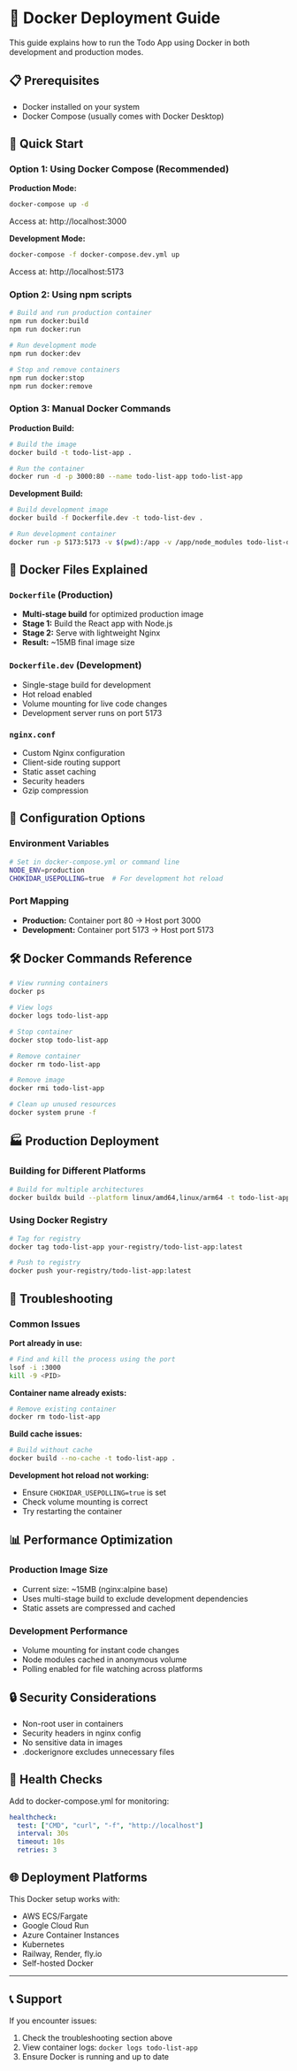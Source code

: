 # 🐳 Docker Deployment Guide

This guide explains how to run the Todo App using Docker in both development and production modes.

## 📋 Prerequisites

- Docker installed on your system
- Docker Compose (usually comes with Docker Desktop)

## 🚀 Quick Start

### Option 1: Using Docker Compose (Recommended)

**Production Mode:**
```bash
docker-compose up -d
```
Access at: http://localhost:3000

**Development Mode:**
```bash
docker-compose -f docker-compose.dev.yml up
```
Access at: http://localhost:5173

### Option 2: Using npm scripts

```bash
# Build and run production container
npm run docker:build
npm run docker:run

# Run development mode
npm run docker:dev

# Stop and remove containers
npm run docker:stop
npm run docker:remove
```

### Option 3: Manual Docker Commands

**Production Build:**
```bash
# Build the image
docker build -t todo-list-app .

# Run the container
docker run -d -p 3000:80 --name todo-list-app todo-list-app
```

**Development Build:**
```bash
# Build development image
docker build -f Dockerfile.dev -t todo-list-dev .

# Run development container
docker run -p 5173:5173 -v $(pwd):/app -v /app/node_modules todo-list-dev
```

## 📁 Docker Files Explained

### `Dockerfile` (Production)
- **Multi-stage build** for optimized production image
- **Stage 1:** Build the React app with Node.js
- **Stage 2:** Serve with lightweight Nginx
- **Result:** ~15MB final image size

### `Dockerfile.dev` (Development)
- Single-stage build for development
- Hot reload enabled
- Volume mounting for live code changes
- Development server runs on port 5173

### `nginx.conf`
- Custom Nginx configuration
- Client-side routing support
- Static asset caching
- Security headers
- Gzip compression

## 🔧 Configuration Options

### Environment Variables
```bash
# Set in docker-compose.yml or command line
NODE_ENV=production
CHOKIDAR_USEPOLLING=true  # For development hot reload
```

### Port Mapping
- **Production:** Container port 80 → Host port 3000
- **Development:** Container port 5173 → Host port 5173

## 🛠️ Docker Commands Reference

```bash
# View running containers
docker ps

# View logs
docker logs todo-list-app

# Stop container
docker stop todo-list-app

# Remove container
docker rm todo-list-app

# Remove image
docker rmi todo-list-app

# Clean up unused resources
docker system prune -f
```

## 🏭 Production Deployment

### Building for Different Platforms
```bash
# Build for multiple architectures
docker buildx build --platform linux/amd64,linux/arm64 -t todo-list-app .
```

### Using Docker Registry
```bash
# Tag for registry
docker tag todo-list-app your-registry/todo-list-app:latest

# Push to registry
docker push your-registry/todo-list-app:latest
```

## 🐛 Troubleshooting

### Common Issues

**Port already in use:**
```bash
# Find and kill the process using the port
lsof -i :3000
kill -9 <PID>
```

**Container name already exists:**
```bash
# Remove existing container
docker rm todo-list-app
```

**Build cache issues:**
```bash
# Build without cache
docker build --no-cache -t todo-list-app .
```

**Development hot reload not working:**
- Ensure `CHOKIDAR_USEPOLLING=true` is set
- Check volume mounting is correct
- Try restarting the container

## 📊 Performance Optimization

### Production Image Size
- Current size: ~15MB (nginx:alpine base)
- Uses multi-stage build to exclude development dependencies
- Static assets are compressed and cached

### Development Performance
- Volume mounting for instant code changes
- Node modules cached in anonymous volume
- Polling enabled for file watching across platforms

## 🔒 Security Considerations

- Non-root user in containers
- Security headers in nginx config
- No sensitive data in images
- .dockerignore excludes unnecessary files

## 📱 Health Checks

Add to docker-compose.yml for monitoring:
```yaml
healthcheck:
  test: ["CMD", "curl", "-f", "http://localhost"]
  interval: 30s
  timeout: 10s
  retries: 3
```

## 🌐 Deployment Platforms

This Docker setup works with:
- AWS ECS/Fargate
- Google Cloud Run
- Azure Container Instances
- Kubernetes
- Railway, Render, fly.io
- Self-hosted Docker

---

## 📞 Support

If you encounter issues:
1. Check the troubleshooting section above
2. View container logs: `docker logs todo-list-app`
3. Ensure Docker is running and up to date
